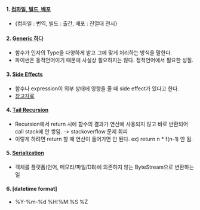 #### 1. [컴파일, 빌드, 배포](https://itholic.github.io/qa-compile-build-deploy/#:~:text=%EC%A6%89%2C%20%EC%88%9C%EC%84%9C%EB%8C%80%EB%A1%9C%20%EB%B3%B4%EC%9E%90%EB%A9%B4%20%EC%BB%B4%ED%8C%8C%EC%9D%BC,%ED%95%9C%EB%8B%A4'%20%EB%9D%BC%EA%B3%A0%20%ED%91%9C%ED%98%84%ED%95%98%EA%B8%B0%EB%8F%84%20%ED%95%9C%EB%8B%A4.)
- {컴파일 : 번역, 빌드 : 출간, 배포 : 진열대 전시}

#### 2. [Generic 하다](https://soooprmx.com/archives/5852)
- 함수가 인자의 Type을 다양하게 받고 그에 맞게 처리하는 방식을 말한다.
- 파이썬은 동적언어이기 때문에 사실상 필요하지는 않다. 정적언어에서 필요한 성질.

#### 3. [Side Effects](https://runestone.academy/runestone/books/published/fopp/Functions/SideEffects.html)
- 함수나 expression이 외부 상태에 영향을 줄 때 side effect가 있다고 한다.
- [참고자료](https://dojang.io/mod/page/view.php?id=2358)

#### 4. [Tail Recursion](https://medium.com/@soyoung823/tail-recursion-%EA%BC%AC%EB%A6%AC-%EC%9E%AC%EA%B7%80-a84c2cd9a7e8)
- Recursion에서 return 시에 함수의 결과가 연산에 사용되지 않고 바로 반환되어 call stack에 안 쌓임. -> stackoverflow 문제 회피
- 이렇게 하려면 return 할 때 연산이 들어가면 안 된다. ex) return n * f(n-1) 안 됨.

#### 5. [Serialization](https://medium.com/@lunay0ung/basics-%EC%A7%81%EB%A0%AC%ED%99%94-serialization-%EB%9E%80-feat-java-2f3eb11e9a8#:~:text=%EC%A7%81%EB%A0%AC%ED%99%94%EB%9E%80%20%EA%B0%9D%EC%B2%B4%EB%A5%BC%20%EB%B0%94%EC%9D%B4%ED%8A%B8,%EC%83%9D%EC%84%B1%ED%95%98%EC%97%AC%20%EC%82%AC%EC%9A%A9%ED%95%98%EB%8A%94%20%EA%B2%83%EC%9D%B4%EB%8B%A4.)
- 객체를 플랫폼(언어, 메모리/파일/DB)에 의존하지 않는 ByteStream으로 변환하는 일

#### 6. [datetime format]
- %Y-%m-%d %H:%M:%S %Z
